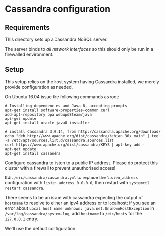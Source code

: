 # Cassandra configuration

## Requirements
This directory sets up a Cassandra NoSQL server.

The server binds to *all network interfaces* so this should only be run in a
firewalled environment.

## Setup
This setup relies on the host system having Cassandra installed, we merely
provide configuration as needed.

On Ubuntu 16.04 issue the following commands as root:

    # Installing dependencies and Java 8, accepting prompts
    apt-get install software-properties-common curl
    add-apt-repository ppa:webupd8team/java
    apt-get update
    apt-get install oracle-java8-installer

    # install Cassandra 3.0.14, from http://cassandra.apache.org/download/
    echo "deb http://www.apache.org/dist/cassandra/debian 30x main" | tee -a /etc/apt/sources.list.d/cassandra.sources.list
    curl https://www.apache.org/dist/cassandra/KEYS | apt-key add -
    apt-get update
    apt-get install cassandra

Configure cassandra to listen to a public IP address. Please do protect this
cluster with a firewall to prevent unauthorised access!

Edit `/etc/cassandra/cassandra.yml` to replace the `listen_address` configuration
with `listen_address 0.0.0.0`, then restart with `systemctl restart cassandra`.

There seems to be an issue with cassandra expecting the output of `hostname` to
resolve to either an ipv4 address or to localhost; if you see an error about
`Local host name unknown: java.net.UnknownHostException` in
`/var/log/cassandra/system.log`, add `hostname` to `/etc/hosts` for the
`127.0.0.1` entry.

We'll use the default configuration.
